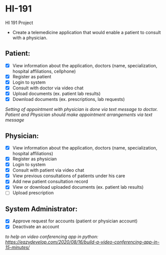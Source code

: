 # HI-191
HI 191 Project
- Create a telemedicine application that would enable a patient to consult with a physician.

## Patient:
 - [x]  View information about the application, doctors (name, specialization, hospital affiliations, cellphone) 
 - [x]  Register as patient
 - [x]  Login to system
 - [x]  Consult with doctor via video chat
 - [x]  Upload documents (ex. patient lab results)
 - [x]  Download documents (ex. prescriptions, lab requests)

*Setting of appointment with physician is done via text message to doctor. Patient and Physician should make appointment arrangements via text message*

## Physician:
 - [x]  View information about the application, doctors (name, specialization, hospital affiliations) 
 - [x]  Register as physician
 - [x]  Login to system
 - [x]  Consult with patient via video chat
 - [x]  View previous consultations of patients under his care
 - [x]  Add new patient consultation record
 - [x]  View or download uploaded documents (ex. patient lab results) 
 - [ ]  Upload prescription

## System Administrator:
 - [x]  Approve request for accounts (patient or physician account)
 - [x]  Deactivate an account

*to help on video conferencing app in python: https://eazydevelop.com/2020/08/16/build-a-video-conferencing-app-in-15-minutes/*

